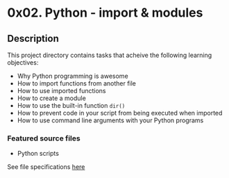 # 0x02. Python - import & modules
## Description
This project directory contains tasks that acheive the following learning objectives:

* Why Python programming is awesome
* How to import functions from another file
* How to use imported functions
* How to create a module
* How to use the built-in function `dir()`
* How to prevent code in your script from being executed when imported
* How to use command line arguments with your Python programs

### Featured source files
* Python scripts

See file specifications [here](https://github.com/Samuel-IG16/alx-higher_level_programming#readme)
